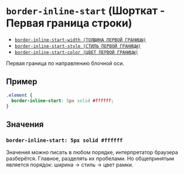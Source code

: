 # `border-inline-start` (Шорткат - Первая граница строки)

- [`border-inline-start-width (ТОЛЩИНА ПЕРВОЙ ГРАНИЦЫ)`](<./border-inline-start-width (ТОЛЩИНА ПЕРВОЙ ГРАНИЦЫ).md>)
- [`border-inline-start-style (СТИЛЬ ПЕРВОЙ ГРАНИЦЫ)`](<./border-inline-start-style (СТИЛЬ ПЕРВОЙ ГРАНИЦЫ).md>)
- [`border-inline-start-color (ЦВЕТ ПЕРВОЙ ГРАНИЦЫ)`](<./border-inline-start-color (ЦВЕТ ПЕРВОЙ ГРАНИЦЫ).md>)

Первая граница по направлению блочной оси.

## Пример

```css
.element {
  border-inline-start: 5px solid #ffffff;
}
```

## Значения

### `border-inline-start: 5px solid #ffffff`

Значения можно писать в любом порядке, интерпретатор браузера разберётся. Главное, разделять их пробелами. Но общепринятым является порядок: ширина → стиль → цвет рамки.
